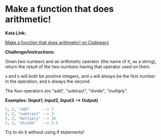 # Make a function that does arithmetic!
 
**Kata Link:** 

[Make a function that does arithmetic! on Codewars](https://www.codewars.com/kata/583f158ea20cfcbeb400000a/train/python)

**Challenge/Instructions:**

Given two numbers and an arithmetic operator (the name of it, as a string), return the result of the two numbers having that operator used on them.

`a` and `b` will both be positive integers, and `a` will always be the first number in the operation, and `b` always the second.

The four operators are "add", "subtract", "divide", "multiply".

**Examples: (Input1, Input2, Input3 --> Output)**

```python
5, 2, "add"      --> 7
5, 2, "subtract" --> 3
5, 2, "multiply" --> 10
5, 2, "divide"   --> 2.5
```

Try to do it without using if statements!